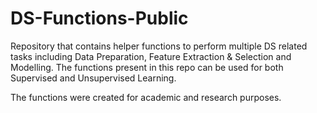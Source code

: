 # DS-Functions-Public
Repository that contains helper functions to perform multiple DS related tasks including Data Preparation, Feature Extraction &amp; Selection and Modelling. The functions present in this repo can be used for both Supervised and Unsupervised Learning.

The functions were created for academic and research purposes.
